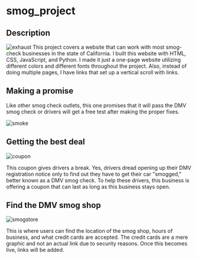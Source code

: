 # smog_project

## Description
![exhaust](https://user-images.githubusercontent.com/75657565/138371374-14ad65ae-3d1c-4a01-9c67-fb400b34e9f9.png)
This project covers a website that can work with most smog-check businesses in the state of California. I built this website with HTML, CSS, JavaScript, and Python. I made it just a one-page website utilizing different colors and different fonts throughout the project. Also, instead of doing multiple pages, I have links that set up a vertical scroll with links.

## Making a promise

Like other smog check outlets, this one promises that it will pass the DMV smog check or drivers will get a free test after making the proper fixes.

![smoke](https://user-images.githubusercontent.com/75657565/138373431-6074a12d-12c1-49af-9e5e-78b658b463e3.png)

## Getting the best deal
![coupon](https://user-images.githubusercontent.com/75657565/138373048-75126110-81d9-41e2-9ff0-4bbeee8e6960.png)

This coupon gives drivers a break. Yes, drivers dread opening up their DMV registration notice only to find out they have to get their car "smogged," better known as a DMV smog check. To help these drivers, this business is offering a coupon that can last as long as this business stays open.

## Find the DMV smog shop

![smogstore](https://user-images.githubusercontent.com/75657565/138374805-60a86570-4a01-47cc-a144-0dc9c446e622.jpg)

This is where users can find the location of the smog shop, hours of business, and what credit cards are accepted. The credit cards are a mere graphic and not an actual link due to security reasons. Once this becomes live, links will be added. 
